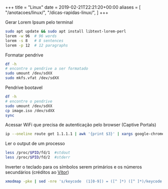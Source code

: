 +++
title = "Linux"
date = 2019-02-21T22:21:20+00:00
aliases = [
    "/anotacoes/linux/",
    "/dicas-rapidas-linux/",
]
+++


Gerar Lorem Ipsum pelo terminal
```bash
sudo apt update && sudo apt install libtext-lorem-perl
lorem -w 96  # 96 words
lorem -s 8   # 8 sentences
lorem -p 12  # 12 paragraphs
```


Formatar pendrive
```bash
df -h 
# encontre o pendrive a ser formatado
sudo umount /dev/sdXX
sudo mkfs.vfat /dev/sdXX
```


Pendrive bootavel
```bash
df -h
# encontre o pendrive
sudo umount /dev/sdXX
cp image.iso /dev/sdXX
sync
```


Acessar WiFi que precisa de autenticação pelo browser (Captive Portals)
```bash
ip --oneline route get 1.1.1.1 | awk '{print $3}' | xargs google-chrome
```


Ler o output de um processo
```bash
less /proc/$PID/fd/1  #stdout
less /proc/$PID/fd/2  #stderr
```


Inverter o teclado para os símbolos serem primários e os números secundários (créditos ao [Vítor](https://elmord.org/))
```bash
xmodmap -pke | sed -nre 's/keycode  (1[0-9]) = ([^ ]*) ([^ ]*)/keycode \1 = \3 \2/p' | xmodmap -
```
